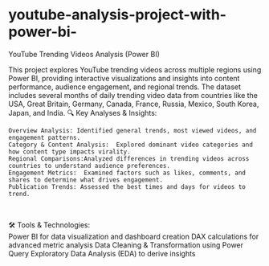 # youtube-analysis-project-with-power-bi-
YouTube Trending Videos Analysis (Power BI)

This project explores YouTube trending videos across multiple regions using Power BI, providing interactive visualizations and insights into content performance, audience engagement, and regional trends. The dataset includes several months of daily trending video data from countries like the USA, Great Britain, Germany, Canada, France, Russia, Mexico, South Korea, Japan, and India.
🔍 Key Analyses & Insights:
</br>

    Overview Analysis: Identified general trends, most viewed videos, and engagement patterns.
    Category & Content Analysis:  Explored dominant video categories and how content type impacts virality.
    Regional Comparisons:Analyzed differences in trending videos across countries to understand audience preferences.
    Engagement Metrics:  Examined factors such as likes, comments, and shares to determine what drives engagement.
    Publication Trends: Assessed the best times and days for videos to trend.
</br>

🛠 Tools & Technologies:
</br>
    Power BI for data visualization and dashboard creation
    DAX calculations for advanced metric analysis
    Data Cleaning & Transformation using Power Query
    Exploratory Data Analysis (EDA) to derive insights
